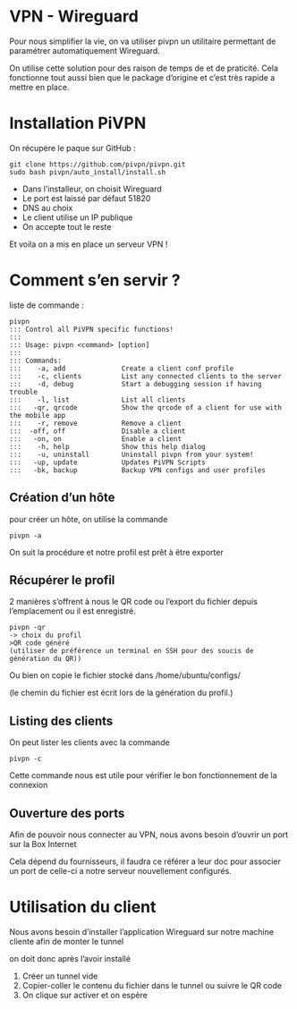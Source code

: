 # VPN - Wireguard

Pour nous simplifier la vie, on va utiliser pivpn un utilitaire permettant de paramétrer automatiquement Wireguard. 

On utilise cette solution pour des raison de temps de et de praticité. Cela fonctionne tout aussi bien que le package d’origine et c’est très rapide a mettre en place.

# Installation PiVPN

On récupère le paque sur GitHub :

```
git clone https://github.com/pivpn/pivpn.git
sudo bash pivpn/auto_install/install.sh
```

- Dans l’installeur, on choisit Wireguard
- Le port est laissé par défaut 51820
- DNS au choix
- Le client utilise un IP publique
- On accepte tout le reste

Et voila on a mis en place un serveur VPN !

# Comment s’en servir ?

liste de commande :

```
pivpn
::: Control all PiVPN specific functions!
:::
::: Usage: pivpn <command> [option]
:::
::: Commands:
:::    -a, add              Create a client conf profile
:::    -c, clients          List any connected clients to the server
:::    -d, debug            Start a debugging session if having trouble
:::    -l, list             List all clients
:::   -qr, qrcode           Show the qrcode of a client for use with the mobile app
:::    -r, remove           Remove a client
:::  -off, off              Disable a client
:::   -on, on               Enable a client
:::    -h, help             Show this help dialog
:::    -u, uninstall        Uninstall pivpn from your system!
:::   -up, update           Updates PiVPN Scripts
:::   -bk, backup           Backup VPN configs and user profiles
```

## Création d’un hôte

pour créer un hôte, on utilise la commande 

```
pivpn -a 
```

On suit la procédure et notre profil est prêt à être exporter

## Récupérer le profil

2 manières s’offrent à nous le QR code ou l’export du fichier depuis l’emplacement ou il est enregistré.

```
pivpn -qr 
-> choix du profil 
>QR code généré 
(utiliser de préférence un terminal en SSH pour des soucis de génération du QR))
```

Ou bien on copie le fichier stocké dans /home/ubuntu/configs/

(le chemin du fichier est écrit lors de la génération du profil.)

## Listing des clients

On peut lister les clients avec la commande 

```
pivpn -c 
```

Cette commande nous est utile pour vérifier le bon fonctionnement de la connexion

## Ouverture des ports

Afin de pouvoir nous connecter au VPN, nous avons besoin d’ouvrir un port sur la Box Internet 

Cela dépend du fournisseurs, il faudra ce référer a leur doc pour associer un port de celle-ci a notre serveur nouvellement configurés.

# Utilisation du client

Nous avons besoin d’installer l’application Wireguard sur notre machine cliente afin de monter le tunnel 

on doit donc après l’avoir installé 

1. Créer un tunnel vide
2. Copier-coller le contenu du fichier dans le tunnel ou suivre le QR code
3. On clique sur activer et on espère